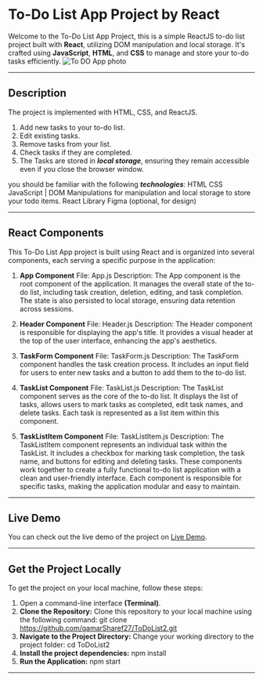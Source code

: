 # To-Do List App Project by React

Welcome to the To-Do List App Project, this is a simple ReactJS to-do list project built with **React**, utilizing DOM manipulation and local storage. It's crafted using **JavaScript**, **HTML**, and **CSS** to manage and store your to-do tasks efficiently.
![To DO App photo]()

---
## Description 
The project is implemented with HTML, CSS, and ReactJS. 

1) Add new tasks to your to-do list.
2) Edit existing tasks.
3) Remove tasks from your list.
4) Check tasks if they are completed.
5) The Tasks are stored in **_local storage_**, ensuring they remain accessible even if you close the browser window.

you should be familiar with the following **_technologies_**:
HTML
CSS
JavaScript | DOM Manipulations for manipulation and local storage to store your todo items.
React Library
Figma (optional, for design)

---
## React Components
This To-Do List App project is built using React and is organized into several components, each serving a specific purpose in the application:

1. **App Component**
File: App.js
Description: The App component is the root component of the application. It manages the overall state of the to-do list, including task creation, deletion, editing, and task completion. The state is also persisted to local storage, ensuring data retention across sessions.

2. **Header Component**
File: Header.js
Description: The Header component is responsible for displaying the app's title. It provides a visual header at the top of the user interface, enhancing the app's aesthetics.

3. **TaskForm Component**
File: TaskForm.js
Description: The TaskForm component handles the task creation process. It includes an input field for users to enter new tasks and a button to add them to the to-do list.

4. **TaskList Component**
File: TaskList.js
Description: The TaskList component serves as the core of the to-do list. It displays the list of tasks, allows users to mark tasks as completed, edit task names, and delete tasks. Each task is represented as a list item within this component.

5. **TaskListItem Component**
File: TaskListItem.js
Description: The TaskListItem component represents an individual task within the TaskList. It includes a checkbox for marking task completion, the task name, and buttons for editing and deleting tasks.
These components work together to create a fully functional to-do list application with a clean and user-friendly interface. Each component is responsible for specific tasks, making the application modular and easy to maintain.


---
## Live Demo
You can check out the live demo of the project on <a href="https://qamarsharef27.github.io/ToDoList2/">Live Demo</a>.

---
## Get the Project Locally
To get the project on your local machine, follow these steps:

1. Open a command-line interface **(Terminal)**.
1. **Clone the Repository:** Clone this repository to your local machine using the following command: git clone <https://github.com/qamarSharef27/ToDoList2.git>
2. **Navigate to the Project Directory:** Change your working directory to the project folder: cd ToDoList2
3. **Install the project dependencies:** npm install
4. **Run the Application:** npm start

---